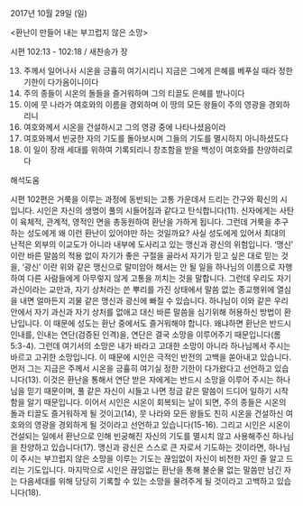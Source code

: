 2017년 10월 29일 (일)

<환난이 만들어 내는 부끄럽지 않은 소망>



시편 102:13 - 102:18 / 새찬송가  장


13. 주께서 일어나사 시온을 긍휼히 여기시리니 지금은 그에게 은혜를 베푸실 때라 정한 기한이 다가옴이니이다 
14. 주의 종들이 시온의 돌들을 즐거워하며 그의 티끌도 은혜를 받나이다 
15. 이에 뭇 나라가 여호와의 이름을 경외하며 이 땅의 모든 왕들이 주의 영광을 경외하리니 
16. 여호와께서 시온을 건설하시고 그의 영광 중에 나타나셨음이라 
17. 여호와께서 빈궁한 자의 기도를 돌아보시며 그들의 기도를 멸시하지 아니하셨도다 
18. 이 일이 장래 세대를 위하여 기록되리니 창조함을 받을 백성이 여호와를 찬양하리로다

해석도움





시편 102편은 거룩을 이루는 과정에 동반되는 고통 가운데서 드리는 간구와 확신의 시입니다. 시인은 자신의 생명이 풀의 시들어짐과 같다고 탄식합니다(11). 신자에게는 사탄이 육체적, 관계적, 영적인 면을 총동원하여 환난을 가하게 됩니다. 그런데 거룩을 추구하는 성도에게 왜 이런 환난이 있어야만 하는 것일까요?
사실 성도에게 있어서 최대의 난적은 외부의 이교도가 아니라 내부에 도사리고 있는 맹신과 광신의 위험입니다. ‘맹신’ 이란 바른 말씀의 적용 없이 자기가 좋은 구절을 골라서 자기가 믿고 싶은 대로 믿는 것을, ‘광신’ 이란 위와 같은 맹신으로 말미암아 해서는 안 될 일을 하나님의 이름으로 자행하여 다른 사람들에게
아무렇지 않게 고통을 끼치는 것을 말합니다. 그런데 우리도 자기 과신이라는 교만과, 자기 상처라는 쓴 뿌리를 가진 상태에서 말씀 없는 종교행위에 열심을 내면 얼마든지 괴물 같은 맹신과 광신에 빠질 수 있습니다. 하나님이 이와 같은 우리 안에서 자기 과신과 자기 상처를 없애고 대신 바른 말씀을 심기위해 허용하신 방법이 환난입니다. 이 때문에 성도는 환난 중에서도 즐거워해야 합니다. 왜냐하면 환난은 반드시 인내를, 인내는 연단(검증된 인격)을, 연단은 결국 소망을 이루어주기 때문입니다(롬 5:3-4). 그런데 여기서의 소망은 내가 바라고 고대한 소망이 아니라 하나님께서 주시는 바르고 고귀한 소망입니다.
이 때문에 시인은 극적인 반전의 고백을 쏟아내고 있습니다. 먼저 그는 지금은 주께서 시온을 긍휼히 여기실 정한 기한이 다가왔다고 선언하고 있습니다(13). 이것은 환난을 통해서 연단 받은 자에게는 반드시 소망을 이루어 주시는 하나님을 믿기 때문이며, 풀 같은 자신이 시들고 나면 정금 같은 말씀이 드디어 일하기
시작함을 알기 때문입니다. 이어서 시인은 시온이 회복되는 날이 되면, 주의 종들은 시온의 돌과 티끌도 즐거워하게 될 것이고(14), 뭇 나라와 모든 왕들도 친히 시온을 건설하신 여호와의 영광을 경외하게 될 것이라고 선언하고 있습니다(15-16). 그리고 시인은 시온이 건설되는 일에서 환난으로 인해 빈궁해진 자신의 기도를 멸시치 않고 사용해주신 하나님을 찬양하고 있습니다(17). 맹신과 광신은 스스로 큰 자로서 기도하는 것이라면, 하나님이 주시는 부끄럽지 않은 소망을 이루는 기도는 끊임없이 자신이 비천한 자인 줄 알고 드리는 기도입니다. 마지막으로 시인은 끊임없는 환난을 통해 불순물 없는 말씀만 남긴 자는 다음세대를 위해 당당히 기록할 수 있는 소망을 물려주게 될 것이라고 고백하고 있습니다(18).